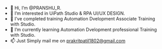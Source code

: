 - 👋 Hi, I’m @PRANSHU_R.
- 👀 I’m interested in UiPath Studio & RPA UI/UX DESIGN.
- 🌱 I’ve completed training Automation Dvelopment Associate Training with Studio.
- 🌱 I’m currently learning Automation Dvelopment professional Training with Studio.
- 📫 Just Simply mail me on prakritpatil1802@gmail.com
